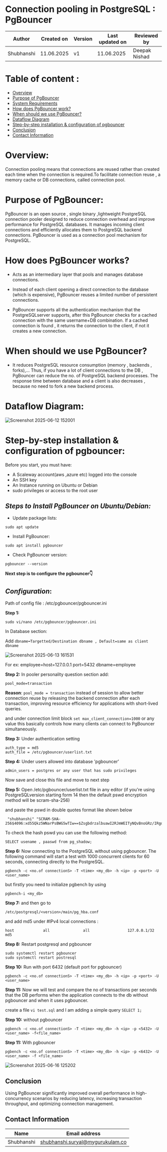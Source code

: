 # **Connection pooling in PostgreSQL :  PgBouncer**

| **Author**    | **Created on** | **Version** | **Last updated on** | **Reviewed by** |
|---------------|----------------|-------------|----------------------|------------------------|
| Shubhanshi    | 11.06.2025     | v1          | 11.06.2025         | Deepak Nishad       |

# Table of content :
-   [Overview](#overview)
-   [Purpose of PgBouncer](#purpose-of-pgbouncer)
-   [System Requirements](#ystem-Requirements)
-   [How does PgBouncer work?](#how-does-pgbouncer-work?)
-   [When should we use PgBouncer?](when-should-we-use-pgbouncer?)
-   [Dataflow Diagram](#Dataflow-Diagram)
-   [Step-by-step installation & configuration of pgbouncer](#Step-by-step-installation-&-configuration-of-pgbouncer)
-   [Conclusion](#conclusion)
-   [Contact Information](#contact-information)

# Overview:
Connection pooling means that connections are reused rather than created each time when the connection is required.To facilitate connection reuse , a memory cache or DB connections, called connection pool.



# Purpose of PgBouncer:
PgBouncer is an open source , single binary ,lightweight PostgreSQL connection pooler designed to reduce connection overhead and improve performance for PostgreSQL databases. It manages incoming client connections and efficiently allocates them to PostgreSQL backend connections.
PgBouncer is used as a connection pool mechanism for PostgreSQL.


# How does PgBouncer works?
- Acts as an intermediary layer that pools and manages database connections.

- Instead of each client opening a direct connection to the database (which is expensive), PgBouncer reuses a limited number of persistent connections.

- PgBouncer supports all the authentication mechanism that the PostgreSQLserver supports, after this PgBouncer checks for a cached connection with the same username+DB combination.
If a cached connection is found , it returns the connection to the client, if not it creates a new connection.

# When should we use PgBouncer?
- It reduces PostgreSQL resource consumption (memory , backends , forks),...
Thus, if you have a lot of client connections to the DB , PgBouncer can reduce the no. of PostgreSQL backend processes. The response time between database and a client is also decreases , because no need to fork a new backend process.


# Dataflow Diagram:





![Screenshot 2025-06-12 152001](https://github.com/user-attachments/assets/d21dab8f-1514-49c1-a2ef-421ba7834fc6)




# Step-by-step installation & configuration of pgbouncer:
Before you start, you must have:

* A Scaleway account(aws ,azure etc) logged into the console
* An SSH key
* An Instance running on Ubuntu or Debian
* sudo privileges or access to the root user

## *Steps to Install PgBouncer on Ubuntu/Debian:*
* Update package lists:
```
sudo apt update
```
* Install PgBouncer:
```
sudo apt install pgbouncer
```
* Check PgBouncer version:
```
pgbouncer --version
```
**Next step is to configure the pgbouncer👇**
## *Configuration*:
Path of config file : /etc/pgbouncer/pgbouncer.ini

**Step 1:** 
```
sudo vi/nano /etc/pgbouncer/pgbouncer.ini
```
In Database section:

Add `dbname➡Targetted/Destination dbname , Default=same as client dbname`






![Screenshot 2025-06-13 161531](https://github.com/user-attachments/assets/6b6c2360-6aca-48f4-b1c9-612e9cf1fa11)







For ex: employee=host=127.0.0.1 port=5432 dbname=employee

**Step 2:** In pooler personality question section add:
```
pool_mode=transaction
``` 
**Reason**: `pool_mode = transaction` instead of session to allow better connection reuse by releasing the backend connection after each transaction, improving resource efficiency for applications with short-lived queries.

and under connection limit block `set max_client_connection=1000` or any value this basically controls how many clients can connect to PgBouncer simultaneously.

**Step 3:** Under authentication setting
```
auth_type = md5
auth_file = /etc/pgbouncer/userlist.txt
```

**Step 4:** Under users allowed into database 'pgbouncer'
```
admin_users = postgres or any user that has sudo privileges
```
Now save and close this file and move to next step 

**Step 5:** Open /etc/pgbouncer/userlist.txt file in any editor (if you're using PostgreSQLversion starting form 14 then the default pswd encryption method will be scram-sha-256)

and paste the pswd in double quotes format like shown below
```
 "shubhanshi" "SCRAM-SHA-256$4096:xd55Qkz5WNarPsBWG5wTIw==$ZsgbdrzalbuawI2RJmWEITyNQvBnoGRz/IRgd+7Ktdc=:ru+QjXpBUYf0WAaAR/b/q2g7P8eYSE1sBG0RYps28u4="
```
To check the hash pswd you can use the following method:
```
SELECT usename , paaswd from pg_shadow;
```
**Step 6:**
Now connecting to the PostgreSQL without using pgbouncer. The following command will start a test with 1000 concurrent clients for 60 seconds, connecting directly to the PostgreSQL.
```
pgbench -c <no.of connectionS> -T <time> <my_db> -h <ip> -p <port> -U <user_name>
```

but firstly you need to initialize pgbench by using 
```
pgbench-i <my_db>

```
**Step 7:**  and then go to 
```
/etc/postgresql/<version>/main/pg_hba.conf 
```
and add md5 under 
#IPv4 local connections :
```
host             all               all                 127.0.0.1/32           md5

```
**Step 8:** Restart postgresql and pgbouncer
```
sudo systemctl restart pgbouncer
sudo systemctl restart postresql
```

**Step 10:** Run with port 6432 (default port for pgbouncer)
```
pgbench -c <no.of connectionS> -T <time> <my_db> -h <ip> -p <port> -U <user_name>
```
**Step 11:** Now we will test and compare the no of transactions per seconds that the DB performs when the application connects to the db without pgbouncer and when it uses pgbouncer.

create a file `vi test.sql` and I am adding a simple query `SELECT 1;`


**Step 10:** without pgbouncer
```
pgbench -c <no.of connectionS> -T <time> <my_db> -h <ip> -p <5432> -U <user_name> -f<file_name>
```

**Step 11:** With pgbouncer

```
pgbench -c <no.of connectionS> -T <time> <my_db> -h <ip> -p <6432> -U <user_name> -f <file_name>
```




![Screenshot 2025-06-16 125202](https://github.com/user-attachments/assets/da410a4c-b364-4e27-b8f8-c8ba5640a35f)

## Conclusion

Using PgBouncer significantly improved overall performance in high-concurrency scenarios by reducing latency, increasing transaction throughput, and optimizing connection management.



## Contact Information

| Name       | Email address     |
|------------|-------------------|
| Shubhanshi | shubhanshi.suryal@mygurukulam.co |

